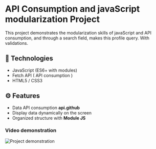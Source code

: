 # API Consumption and javaScript modularization Project

This project demonstrates the modularization skills of javaScript and API consumption, and through a search field, makes this profile query. With validations.


## 🚀 Technologies
- JavaScript (ES6+ with modules)
- Fetch API ( API consumption )
- HTML5 / CSS3

## ⚙️ Features
- Data API consumption **api.github**
- Display data dynamically on the screen
- Organized structure with **Module JS**

### Video demonstration
![Project demonstration](./src/assets/api-consumption-update.gif)